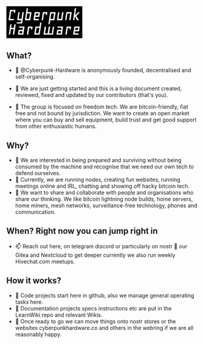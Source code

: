 <!---
╔═╗╦ .╦ ╔╗ ╔═╗╦═╗╔═╗╦ ╦╔╗╔ ╦╔═<br>
║ . . ╚╦╝╠╩╗║╣. ╠╦╝╠═╝║ ║║║║╠╩╗<br>
╚═╝ . ╩ ╚═╝╚═╝╩ ╚═╩ .. ╚═╝╝╚╝╩. ╩<br>
╦ . ╦╔═╗╦═╗. ╔╦╗╦ ╦╔═╗╦═╗╔═╗<br>
╠═╣╠═╣╠╦╝  .║ ║║║║╠═╣╠╦╝║╣<br>
╩ ..╩╩. ╩╩╚══╩╝╚╩╝.╩ ╩ ╩╚═╚═╝<br>

![CYBERPUNK HARDWARE](CP-logo+8+RC.png)
--->
<img src="CP-logo+8+RC.png" width="200px" />

## What?
- 👋 @Cyberpunk-Hardware is anonymously founded, decentralised and self-organising.
- 🌱 We are just getting started and this is a living document created, reviewed, fixed and updated by our contributors (that's you).

- 🎢 The group is focused on freedom tech. We are bitcoin-friendly, fiat free and not bound by jurisdiction. We want to create an open market where you can buy and sell equipment, build trust and get good support from other enthusiastic humans. 

## Why?
- 👀 We are interested in being prepared and surviving without being consumed by the machine and recognise that we need our own tech to defend ourselves.
- 👾 Currently, we are running nodes, creating fun websites, running meetings online and IRL, chatting and showing off hacky bitcoin tech.
- 💞️ We want to share and collaborate with people and organisations who share our thinking. We like bitcoin lightning node builds, home servers, home miners, mesh networks, surveillance-free technology, phones and communication.

## When? Right now you can jump right in
- 📫 Reach out here, on telegram discord or particularly on nostr 📣 our Gitea and Nextcloud to get deeper currently we also run weekly Hivechat.com meetups. 

## How it works?
- 💾 Code projects start here in github, also we manage general operating tasks here. 
- 📖 Documentation projects specs instructions etc are put in the LearnWiki repo and relevant Wikis. 
- 🚚 Once ready to go we can move things onto nostr stores or the websites cyberpunkhardware.co and others in the webring if we are all reasonably happy. 


<!---
Cyberpunk-Hardware/Cyberpunk-Hardware is a ✨ special ✨ repository because its `README.md` (this file) appears on your GitHub profile.
You can click the Preview link to take a look at your changes.
--->
